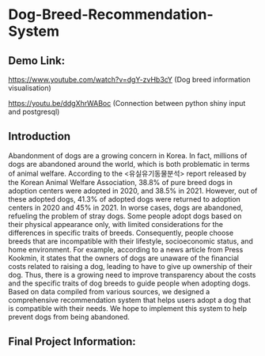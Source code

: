 # Dog-Breed-Recommendation-System

## Demo Link:
https://www.youtube.com/watch?v=dgY-zvHb3cY (Dog breed information visualisation)

https://youtu.be/ddgXhrWABoc (Connection between python shiny input and postgresql)

## Introduction
Abandonment of dogs are a growing concern in Korea. In fact, millions of dogs are abandoned around the world, which is both problematic in terms of animal welfare.  According to the <유실유기동물분석> report released by the Korean Animal Welfare Association, 38.8% of pure breed dogs in adoption centers were adopted in 2020, and 38.5% in 2021. However, out of these adopted dogs, 41.3% of adopted dogs were returned to adoption centers in 2020 and 45% in 2021.  In worse cases, dogs are abandoned, refueling the problem of stray dogs. Some people adopt dogs based on their physical appearance only, with limited considerations for the differences in specific traits of breeds.  Consequently, people choose breeds that are incompatible with their lifestyle, socioeconomic status, and home environment. For example, according to a news article from Press Kookmin, it states that the owners of dogs are unaware of the financial costs related to raising a dog, leading to have to give up ownership of their dog.  Thus, there is a growing need to improve transparency about the costs and the specific traits of dog breeds to guide people when adopting dogs. Based on data compiled from various sources, we designed a comprehensive recommendation system that helps users adopt a dog that is compatible with their needs. We hope to implement this system to help prevent dogs from being abandoned.

## Final Project Information:
